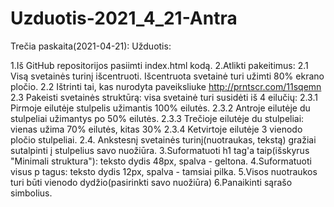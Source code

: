# Uzduotis-2021_4_21-Antra
 
Trečia paskaita(2021-04-21): Užduotis:

1.Iš GitHub repositorijos pasiimti index.html kodą.
2.Atlikti pakeitimus: 2.1 Visą svetainės turinį išcentruoti. Išcentruota svetainė turi užimti 80% ekrano pločio. 2.2 Ištrinti tai, kas nurodyta paveiksliuke http://prntscr.com/11sqemn 2.3 Pakeisti svetainės struktūrą: visa svetainė turi susidėti iš 4 eilučių: 2.3.1 Pirmoje eilutėje stulpelis užimantis 100% eilutės. 2.3.2 Antroje eilutėje du stulpeliai užimantys po 50% eilutės. 2.3.3 Trečioje eilutėje du stulpeliai: vienas užima 70% eilutės, kitas 30% 2.3.4 Ketvirtoje eilutėje 3 vienodo pločio stulpeliai. 2.4. Ankstesnį svetainės turinį(nuotraukas, tekstą) gražiai sutalpinti į stulpelius savo nuožiūra.
3.Suformatuoti h1 tag'a taip(išskyrus "Minimali struktura"): teksto dydis 48px, spalva - geltona.
4.Suformatuoti visus p tagus: teksto dydis 12px, spalva - tamsiai pilka.
5.Visos nuotraukos turi būti vienodo dydžio(pasirinkti savo nuožiūra)
6.Panaikinti sąrašo simbolius.
